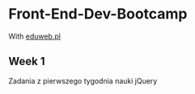 # Front-End-Dev-Bootcamp
With [eduweb.pl](http://eduweb.pl/)

## Week 1

Zadania z pierwszego tygodnia nauki jQuery
